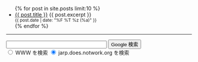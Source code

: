 <ul>
  {% for post in site.posts limit:10 %}
  <li>
    <a href="{{ post.url | absolute_url }}">{{ post.title }}</a>
    {{ post.excerpt }}
    <small><div class="float-right">{{ post.date | date: "%F %T %z (%a)" }}</div></small>
    </hr>
  </li>
  {% endfor %}
</ul>

<hr>

<!-- SiteSearch Google -->
<form method=GET action="https://www.google.co.jp/search">
<p>
<input type=text name=q size=31 maxlength=255 value="">
<input type=hidden name=hl value="ja">
<input type=hidden name=ie value="UTF-8">
<input type=submit name=btnG value="Google 検索">
<input type=hidden name=domains value="jarp.does.notwork.org"><br>
<input type=radio name=sitesearch value=""> WWW を検索
<input type=radio name=sitesearch value="jarp.does.notwork.org" checked> jarp.does.notwork.org を検索 <br>
</p>
</form>
